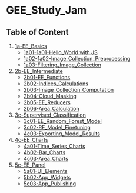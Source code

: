 # GEE_Study_Jam
<h2>Table of Content</h2>
  <ol>

 <li>
      <a href="#EE_Basics">1a-EE_Basics</a>
      <ul>
        <li><a href="#Hellow">1a01-1a01-Hello_World with JS</a></li>
      </ul>
      <ul>
        <li><a href="#Image_Collection">1a02-1a02-Image_Collection_Preprocessing</a></li>
      </ul>
      <ul>
        <li><a href="#Image_Filtering">1a03-Filtering_Image_Collection</a></li>
      </ul>
 </li>
    
 <li>
      <a href="#EE_Intermediate">2b-EE_Intermediate</a>
      <ul>
        <li><a href="#EE_Functions">2b01-EE_Functions</a></li>
      </ul>
      <ul>
        <li><a href="#Indices_Calculations">2b02-Indices_Calculations</a></li>
      </ul>
      <ul>
        <li><a href="#Image_Computation">2b03-Image_Collection_Computation</a></li>
      </ul>
         <ul>
        <li><a href="#Cloud_Masking">2b04-Cloud_Masking</a></li>
      </ul>
         <ul>
        <li><a href="#Reducers">2b05-EE_Reducers</a></li>
      </ul>
   <ul>
        <li><a href="#Area_Calculation">2b06-Area_Calculation</a></li>
      </ul>
  </li>
  <li>
      <a href="#Supervised_Classification">3c-Supervised_Classification</a>
      <ul>
        <li><a href="#RF_Model">3c01-EE_Random_Forest_Model</a></li>
      </ul>
      <ul>
        <li><a href="#Model_Finetuning">3c02-RF_Model_Finetuning</a></li>
      </ul>
      <ul>
        <li><a href="#Classification_Exporting">4c03-Exporting_Model_Results</a></li>
      </ul>
  </li>
    <li>
      <a href="#Plotting">4c-EE_Charts</a>
      <ul>
        <li><a href="#Time_Series_Chart">4a01-Time_Series_Charts</a></li>
      </ul>
      <ul>
        <li><a href="#Bar_Chart">4b02-Bar_Charts</a></li>
      </ul>
      <ul>
        <li><a href="#Area_Chart">4c03-Area_Charts</a></li>
      </ul>
    </li>
 <li>
      <a href="#UI">5c-EE_Panel</a>
      <ul>
        <li><a href="#UI_Elements">5a01-UI_Elements</a></li>
      </ul>
      <ul>
        <li><a href="#App_Widgets">5b02-App_Widgets</a></li>
      </ul>
      <ul>
        <li><a href="#App_Publishing">5c03-App_Publishing</a></li>
      </ul>
 </li>
    
